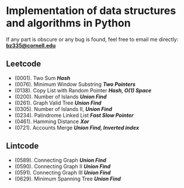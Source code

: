 # Implementation of data structures and algorithms in Python
If any part is obscure or any bug is found, feel free to email me directly: __**bz335@cornell.edu**__

## Leetcode
* (0001). Two Sum **_Hash_**
* (0076). Minimum Window Substring **_Two Pointers_**
* (0138). Copy List with Random Pointer **_Hash, O(1) Space_**
* (0200). Number of Islands **_Union Find_**
* (0261). Graph Valid Tree **_Union Find_**
* (0305). Number of Islands II, **_Union Find_**
* (0234). Palindrome Linked List **_Fast Slow Pointer_**
* (0461). Hamming Distance **_Xor_**
* (0721). Accounts Merge **_Union Find, Inverted index_**

## Lintcode
* (0589). Connecting Graph **_Union Find_**
* (0590). Connecting Graph II **_Union Find_**
* (0591). Connecting Graph III **_Union Find_**
* (0629). Minimum Spanning Tree **_Union Find_**
